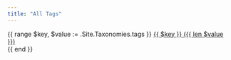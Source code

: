 ```yaml
---
title: "All Tags"
---
```


{{ range $key, $value := .Site.Taxonomies.tags }}
<a href="/tags/{{ $key | urlize }}">{{ $key }} ({{ len $value }})</a><br>
{{ end }}


